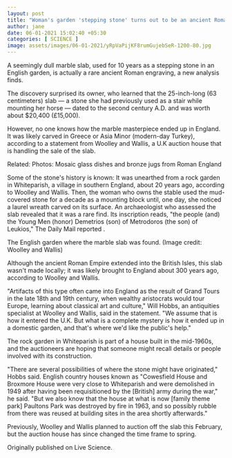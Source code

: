 ```yaml
---
layout: post
title: "Woman's garden 'stepping stone' turns out to be an ancient Roman artifact"
author: jane 
date: 06-01-2021 15:02:40 +05:30 
categories: [ SCIENCE ] 
image: assets/images/06-01-2021/yRpVaPijKF8rumGujebSeR-1200-80.jpg
---
```

A seemingly dull marble slab, used for 10 years as a stepping stone in an English garden, is actually a rare ancient Roman engraving, a new analysis finds.

The discovery surprised its owner, who learned that the 25-inch-long (63 centimeters) slab — a stone she had previously used as a stair while mounting her horse — dated to the second century A.D. and was worth about $20,400 (£15,000).

However, no one knows how the marble masterpiece ended up in England. It was likely carved in Greece or Asia Minor (modern-day Turkey), according to a statement from Woolley and Wallis, a U.K auction house that is handling the sale of the slab.

Related: Photos: Mosaic glass dishes and bronze jugs from Roman England

Some of the stone's history is known: It was unearthed from a rock garden in Whiteparish, a village in southern England, about 20 years ago, according to Woolley and Wallis. Then, the woman who owns the stable used the mud-covered stone for a decade as a mounting block until, one day, she noticed a laurel wreath carved on its surface. An archaeologist who assessed the slab revealed that it was a rare find. Its inscription reads, "the people (and) the Young Men (honor) Demetrios (son) of Metrodoros (the son) of Leukios," The Daily Mail reported .

The English garden where the marble slab was found. (Image credit: Woolley and Wallis)

Although the ancient Roman Empire extended into the British Isles, this slab wasn't made locally; it was likely brought to England about 300 years ago, according to Woolley and Wallis.

"Artifacts of this type often came into England as the result of Grand Tours in the late 18th and 19th century, when wealthy aristocrats would tour Europe, learning about classical art and culture," Will Hobbs, an antiquities specialist at Woolley and Wallis, said in the statement. "We assume that is how it entered the U.K. But what is a complete mystery is how it ended up in a domestic garden, and that's where we'd like the public's help."

The rock garden in Whiteparish is part of a house built in the mid-1960s, and the auctioneers are hoping that someone might recall details or people involved with its construction.

"There are several possibilities of where the stone might have originated," Hobbs said. English country houses known as "Cowesfield House and Broxmore House were very close to Whiteparish and were demolished in 1949 after having been requisitioned by the [British] army during the war," he said. "But we also know that the house at what is now [family theme park] Paultons Park was destroyed by fire in 1963, and so possibly rubble from there was reused at building sites in the area shortly afterwards."

Previously, Woolley and Wallis planned to auction off the slab this February, but the auction house has since changed the time frame to spring.

Originally published on Live Science.